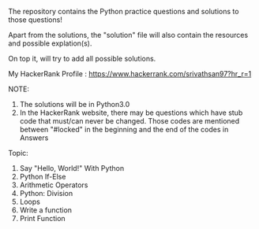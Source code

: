The repository contains the Python practice questions and solutions to those questions!

Apart from the solutions, the "solution" file will also contain the resources and possible explation(s).


On top it, will try to add all possible solutions.

My HackerRank Profile : https://www.hackerrank.com/srivathsan97?hr_r=1

NOTE: 
1. The solutions will be in Python3.0
2. In the HackerRank website, there may be questions which have stub code that must/can never be changed. Those codes are mentioned between "#locked" in the beginning and the end of the codes in Answers

Topic:

1. Say "Hello, World!" With Python
2. Python If-Else
3. Arithmetic Operators
4. Python: Division
5. Loops
6. Write a function
7. Print Function


